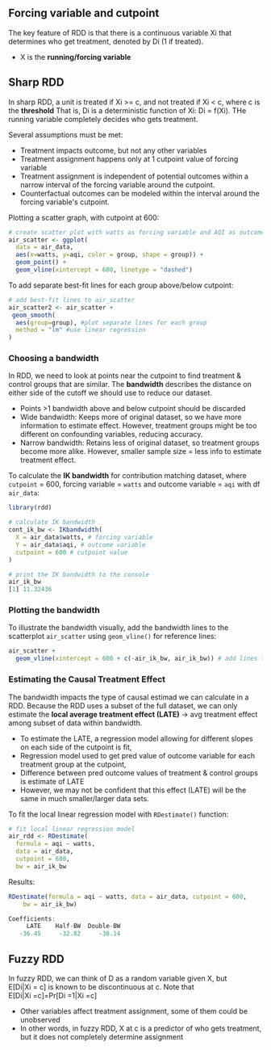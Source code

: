 ## Forcing variable and cutpoint
The key feature of RDD is that there is a continuous variable Xi that determines who get treatment, denoted by Di (1 if treated).
- X is the **running/forcing variable**

## Sharp RDD
In sharp RDD, a unit is treated if Xi >= c, and not treated if Xi < c, where c is the **threshold** That is, Di is a deterministic function of Xi: Di = f(Xi). THe running variable completely decides who gets treatment.

Several assumptions must be met:
- Treatment impacts outcome, but not any other variables
- Treatment assignment happens only at 1 cutpoint value of forcing variable
- Treatment assignment is independent of potential outcomes within a narrow interval of the forcing variable around the cutpoint.
- Counterfactual outcomes can be modeled within the interval around the forcing variable's cutpoint.

Plotting a scatter graph, with cutpoint at 600:
```r
# create scatter plot with watts as forcing variable and AQI as outcome
air_scatter <- ggplot(
  data = air_data,
  aes(x=watts, y=aqi, color = group, shape = group)) + 
  geom_point() +
  geom_vline(xintercept = 600, linetype = "dashed")
```

To add separate best-fit lines for each group above/below cutpoint:
```r
# add best-fit lines to air_scatter
air_scatter2 <- air_scatter +
 geom_smooth(
  aes(group=group), #plot separate lines for each group
  method = "lm" #use linear regression
)
```

### Choosing a bandwidth
In RDD, we need to look at points near the cutpoint to find treatment & control groups that are similar. The **bandwidth** describes the distance on either side of the cutoff we should use to reduce our dataset.
- Points >1 bandwidth above and below cutpoint should be discarded
- Wide bandwidth: Keeps more of original dataset, so we have more information to estimate effect. However, treatment groups might be too different on confounding variables, reducing accuracy.
- Narrow bandwidth: Retains less of original dataset, so treatment groups become more alike. However, smaller sample size = less info to estimate treatment effect.

To calculate the **IK bandwidth** for contribution matching dataset, where `cutpoint` = 600, forcing variable = `watts` and outcome variable = `aqi` with df `air_data`:
```r
library(rdd)

# calculate IK bandwidth
cont_ik_bw <- IKbandwidth(
  X = air_data$watts, # forcing variable
  Y = air_data$aqi, # outcome variable
  cutpoint = 600 # cutpoint value
)

# print the IK bandwidth to the console
air_ik_bw
[1] 11.32436
```

### Plotting the bandwidth
To illustrate the bandwidth visually, add the bandwidth lines to the scatterplot `air_scatter` using `geom_vline()` for reference lines:
```r
air_scatter +
  geom_vline(xintercept = 600 + c(-air_ik_bw, air_ik_bw)) # add lines to indicate the bandwidth
```

### Estimating the Causal Treatment Effect
The bandwidth impacts the type of causal estimad we can calculate in a RDD. Because the RDD uses a subset of the full dataset, we can only estimate the **local average treatment effect (LATE)** -> avg treatment effect among subset of data within bandwidth.
- To estimate the LATE, a regression model allowing for different slopes on each side of the cutpoint is fit,
- Regression model used to get pred value of outcome variable for each treatment group at the cutpoint,
- Difference between pred outcome values of treatment & control groups is estimate of LATE
- However, we may not be confident that this effect (LATE) will be the same in much smaller/larger data sets.

To fit the local linear regression model with `RDestimate()` function:
```r
# fit local linear regression model
air_rdd <- RDestimate(
  formula = aqi ~ watts,
  data = air_data,
  cutpoint = 600,
  bw = air_ik_bw
```

Results:
```r
RDestimate(formula = aqi ~ watts, data = air_data, cutpoint = 600, 
    bw = air_ik_bw)

Coefficients:
     LATE    Half-BW  Double-BW  
   -36.45     -32.82     -38.14
```


## Fuzzy RDD
In fuzzy RDD, we can think of D as a random variable given X, but E[Di|Xi = c] is known to be discontinuous at c. Note that E[Di|Xi =c]=Pr[Di =1|Xi =c]
- Other variables affect treatment assignment, some of them could be unobserved
- In other words, in fuzzy RDD, X at c is a predictor of who gets treatment, but it does not completely determine assignment
